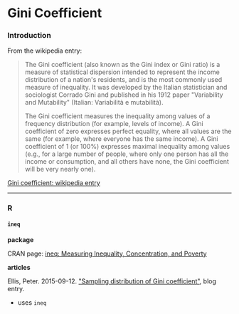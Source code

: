 # Gini Coefficient

### Introduction

From the wikipedia entry:

>The Gini coefficient (also known as the Gini index or Gini ratio) is a measure of statistical dispersion intended to represent the income distribution of a nation's residents, and is the most commonly used measure of inequality. It was developed by the Italian statistician and sociologist Corrado Gini and published in his 1912 paper "Variability and Mutability" (Italian: Variabilità e mutabilità).
>
>The Gini coefficient measures the inequality among values of a frequency distribution (for example, levels of income). A Gini coefficient of zero expresses perfect equality, where all values are the same (for example, where everyone has the same income). A Gini coefficient of 1 (or 100%) expresses maximal inequality among values (e.g., for a large number of people, where only one person has all the income or consumption, and all others have none, the Gini coefficient will be very nearly one).

[Gini coefficient: wikipedia entry](https://en.wikipedia.org/wiki/Gini_coefficient)

---
### R

#### `ineq`

**package**


CRAN page: [ineq: Measuring Inequality, Concentration, and Poverty](https://cran.r-project.org/web/packages/ineq/index.html)


**articles**

Ellis, Peter. 2015-09-12. ["Sampling distribution of Gini coefficient"](http://ellisp.github.io/blog/2015/09/12/inequality-stats-distributions/), blog entry.
* uses `ineq`



